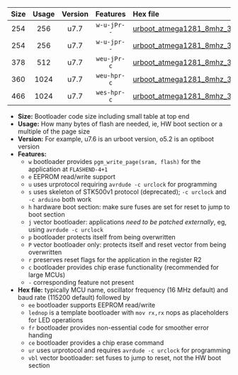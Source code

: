 |Size|Usage|Version|Features|Hex file|
|:-:|:-:|:-:|:-:|:--|
|254|256|u7.7|`w-u-jPr--`|[urboot_atmega1281_8mhz_38400bps_lednop_ur_vbl.hex](https://raw.githubusercontent.com/stefanrueger/urboot.hex/main/mcus/atmega1281/fcpu_8mhz/38400_bps/urboot_atmega1281_8mhz_38400bps_lednop_ur_vbl.hex)|
|254|256|u7.7|`w-u-jpr--`|[urboot_atmega1281_8mhz_38400bps_lednop_fr_ur_vbl.hex](https://raw.githubusercontent.com/stefanrueger/urboot.hex/main/mcus/atmega1281/fcpu_8mhz/38400_bps/urboot_atmega1281_8mhz_38400bps_lednop_fr_ur_vbl.hex)|
|378|512|u7.7|`weu-jPr-c`|[urboot_atmega1281_8mhz_38400bps_ee_lednop_fr_ce_ur_vbl.hex](https://raw.githubusercontent.com/stefanrueger/urboot.hex/main/mcus/atmega1281/fcpu_8mhz/38400_bps/urboot_atmega1281_8mhz_38400bps_ee_lednop_fr_ce_ur_vbl.hex)|
|360|1024|u7.7|`weu-hpr-c`|[urboot_atmega1281_8mhz_38400bps_ee_lednop_fr_ce_ur.hex](https://raw.githubusercontent.com/stefanrueger/urboot.hex/main/mcus/atmega1281/fcpu_8mhz/38400_bps/urboot_atmega1281_8mhz_38400bps_ee_lednop_fr_ce_ur.hex)|
|466|1024|u7.7|`wes-hpr-c`|[urboot_atmega1281_8mhz_38400bps_ee_lednop_fr_ce.hex](https://raw.githubusercontent.com/stefanrueger/urboot.hex/main/mcus/atmega1281/fcpu_8mhz/38400_bps/urboot_atmega1281_8mhz_38400bps_ee_lednop_fr_ce.hex)|

- **Size:** Bootloader code size including small table at top end
- **Usage:** How many bytes of flash are needed, ie, HW boot section or a multiple of the page size
- **Version:** For example, u7.6 is an urboot version, o5.2 is an optiboot version
- **Features:**
  + `w` bootloader provides `pgm_write_page(sram, flash)` for the application at `FLASHEND-4+1`
  + `e` EEPROM read/write support
  + `u` uses urprotocol requiring `avrdude -c urclock` for programming
  + `s` uses skeleton of STK500v1 protocol (deprecated); `-c urclock` and `-c arduino` both work
  + `h` hardware boot section: make sure fuses are set for reset to jump to boot section
  + `j` vector bootloader: applications *need to be patched externally*, eg, using `avrdude -c urclock`
  + `p` bootloader protects itself from being overwritten
  + `P` vector bootloader only: protects itself and reset vector from being overwritten
  + `r` preserves reset flags for the application in the register R2
  + `c` bootloader provides chip erase functionality (recommended for large MCUs)
  + `-` corresponding feature not present
- **Hex file:** typically MCU name, oscillator frequency (16 MHz default) and baud rate (115200 default) followed by
  + `ee` bootloader supports EEPROM read/write
  + `lednop` is a template bootloader with `mov rx,rx` nops as placeholders for LED operations
  + `fr` bootloader provides non-essential code for smoother error handing
  + `ce` bootloader provides a chip erase command
  + `ur` uses urprotocol and requires `avrdude -c urclock` for programming
  + `vbl` vector bootloader: set fuses to jump to reset, not the HW boot section
